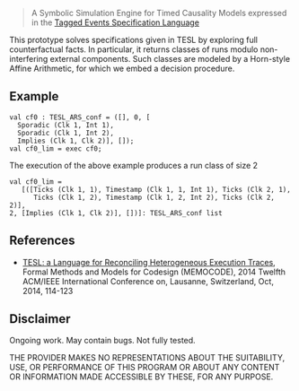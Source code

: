 > A Symbolic Simulation Engine for Timed Causality Models expressed in the [Tagged Events Specification Language](http://wwwdi.supelec.fr/software/TESL/)

This prototype solves specifications given in TESL by exploring full counterfactual facts. In particular, it returns classes of runs modulo non-interfering external components. Such classes are modeled by a Horn-style Affine Arithmetic, for which we embed a decision procedure.

Example
-------------------
	val cf0 : TESL_ARS_conf = ([], 0, [
	  Sporadic (Clk 1, Int 1),
	  Sporadic (Clk 1, Int 2),
	  Implies (Clk 1, Clk 2)], []);
	val cf0_lim = exec cf0;

The execution of the above example produces a run class of size 2

	val cf0_lim =
	   [([Ticks (Clk 1, 1), Timestamp (Clk 1, 1, Int 1), Ticks (Clk 2, 1),
	      Ticks (Clk 1, 2), Timestamp (Clk 1, 2, Int 2), Ticks (Clk 2, 2)],
	2, [Implies (Clk 1, Clk 2)], [])]: TESL_ARS_conf list

References
-------------------
* [TESL: a Language for Reconciling Heterogeneous Execution Traces](http://wwwdi.supelec.fr/fb/publis/2014MemoCODE.pdf), Formal Methods and Models for Codesign (MEMOCODE), 2014 Twelfth ACM/IEEE International Conference on, Lausanne, Switzerland, Oct, 2014, 114-123

Disclaimer
-------------------

Ongoing work. May contain bugs. Not fully tested.

THE PROVIDER MAKES NO REPRESENTATIONS ABOUT THE SUITABILITY, USE, OR PERFORMANCE OF THIS PROGRAM OR ABOUT ANY CONTENT OR INFORMATION MADE ACCESSIBLE BY THESE, FOR ANY PURPOSE.
